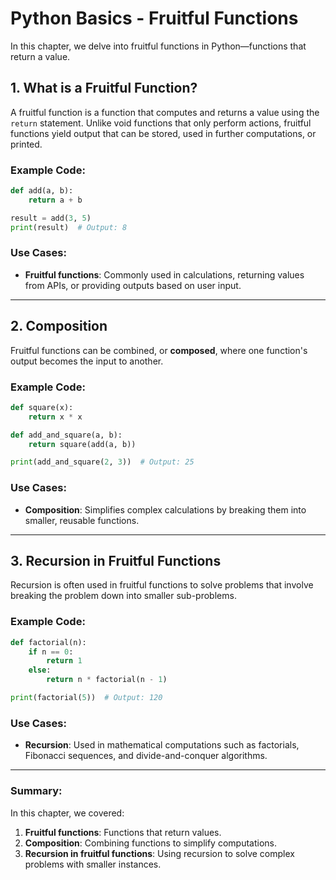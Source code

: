 # Python Basics - Fruitful Functions

In this chapter, we delve into fruitful functions in Python—functions that return a value.

## 1. What is a Fruitful Function?

A fruitful function is a function that computes and returns a value using the `return` statement. Unlike void functions that only perform actions, fruitful functions yield output that can be stored, used in further computations, or printed.

### Example Code:

```python
def add(a, b):
    return a + b

result = add(3, 5)
print(result)  # Output: 8
```

### Use Cases:

- **Fruitful functions**: Commonly used in calculations, returning values from APIs, or providing outputs based on user input.

---

## 2. Composition

Fruitful functions can be combined, or **composed**, where one function's output becomes the input to another.

### Example Code:

```python
def square(x):
    return x * x

def add_and_square(a, b):
    return square(add(a, b))

print(add_and_square(2, 3))  # Output: 25
```

### Use Cases:

- **Composition**: Simplifies complex calculations by breaking them into smaller, reusable functions.

---

## 3. Recursion in Fruitful Functions

Recursion is often used in fruitful functions to solve problems that involve breaking the problem down into smaller sub-problems.

### Example Code:

```python
def factorial(n):
    if n == 0:
        return 1
    else:
        return n * factorial(n - 1)

print(factorial(5))  # Output: 120
```

### Use Cases:

- **Recursion**: Used in mathematical computations such as factorials, Fibonacci sequences, and divide-and-conquer algorithms.

---

### Summary:

In this chapter, we covered:

1. **Fruitful functions**: Functions that return values.
2. **Composition**: Combining functions to simplify computations.
3. **Recursion in fruitful functions**: Using recursion to solve complex problems with smaller instances.
